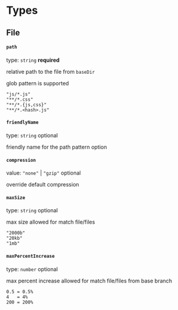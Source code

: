 # Types

## File

#### `path`

type: `string` **required**

relative path to the file from `baseDir`

glob pattern is supported

```
"js/*.js"
"**/*.css"
"**/*.{js,css}"
"**/*.<hash>.js"
```

#### `friendlyName`

type: `string` optional

friendly name for the path pattern option

#### `compression`

value: `"none"` \| `"gzip"` optional

override default compression

#### `maxSize`

type: `string` optional

max size allowed for match file/files

```
"2000b"
"20kb"
"1mb"
```

#### `maxPercentIncrease`

type: `number` optional

max percent increase allowed for match file/files from base branch

```
0.5 = 0.5%
4   = 4%
200 = 200%
```
